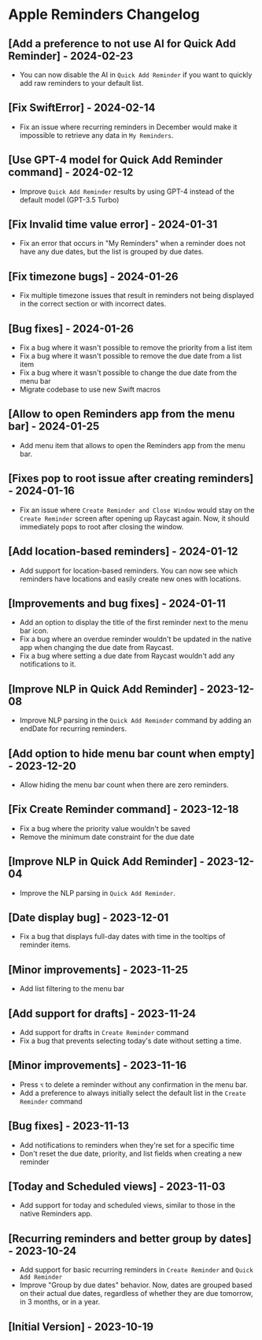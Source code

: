# Apple Reminders Changelog

## [Add a preference to not use AI for Quick Add Reminder] - 2024-02-23

- You can now disable the AI in `Quick Add Reminder` if you want to quickly add raw reminders to your default list.

## [Fix SwiftError] - 2024-02-14

- Fix an issue where recurring reminders in December would make it impossible to retrieve any data in `My Reminders`.

## [Use GPT-4 model for Quick Add Reminder command] - 2024-02-12

- Improve `Quick Add Reminder` results by using GPT-4 instead of the default model (GPT-3.5 Turbo)

## [Fix Invalid time value error] - 2024-01-31

- Fix an error that occurs in "My Reminders" when a reminder does not have any due dates, but the list is grouped by due dates.

## [Fix timezone bugs] - 2024-01-26

- Fix multiple timezone issues that result in reminders not being displayed in the correct section or with incorrect dates.

## [Bug fixes] - 2024-01-26

- Fix a bug where it wasn't possible to remove the priority from a list item
- Fix a bug where it wasn't possible to remove the due date from a list item
- Fix a bug where it wasn't possible to change the due date from the menu bar
- Migrate codebase to use new Swift macros

## [Allow to open Reminders app from the menu bar] - 2024-01-25

- Add menu item that allows to open the Reminders app from the menu bar.

## [Fixes pop to root issue after creating reminders] - 2024-01-16

- Fix an issue where `Create Reminder and Close Window` would stay on the `Create Reminder` screen after opening up Raycast again. Now, it should immediately pops to root after closing the window.

## [Add location-based reminders] - 2024-01-12

- Add support for location-based reminders. You can now see which reminders have locations and easily create new ones with locations.

## [Improvements and bug fixes] - 2024-01-11

- Add an option to display the title of the first reminder next to the menu bar icon.
- Fix a bug where an overdue reminder wouldn't be updated in the native app when changing the due date from Raycast.
- Fix a bug where setting a due date from Raycast wouldn't add any notifications to it.

## [Improve NLP in Quick Add Reminder] - 2023-12-08

- Improve NLP parsing in the `Quick Add Reminder` command by adding an endDate for recurring reminders.

## [Add option to hide menu bar count when empty] - 2023-12-20

- Allow hiding the menu bar count when there are zero reminders.

## [Fix Create Reminder command] - 2023-12-18

- Fix a bug where the priority value wouldn't be saved
- Remove the minimum date constraint for the due date

## [Improve NLP in Quick Add Reminder] - 2023-12-04

- Improve the NLP parsing in `Quick Add Reminder`.

## [Date display bug] - 2023-12-01

- Fix a bug that displays full-day dates with time in the tooltips of reminder items.

## [Minor improvements] - 2023-11-25

- Add list filtering to the menu bar

## [Add support for drafts] - 2023-11-24

- Add support for drafts in `Create Reminder` command
- Fix a bug that prevents selecting today's date without setting a time.

## [Minor improvements] - 2023-11-16

- Press `⌥` to delete a reminder without any confirmation in the menu bar.
- Add a preference to always initially select the default list in the `Create Reminder` command

## [Bug fixes] - 2023-11-13

- Add notifications to reminders when they're set for a specific time
- Don't reset the due date, priority, and list fields when creating a new reminder

## [Today and Scheduled views] - 2023-11-03

- Add support for today and scheduled views, similar to those in the native Reminders app.

## [Recurring reminders and better group by dates] - 2023-10-24

- Add support for basic recurring reminders in `Create Reminder` and `Quick Add Reminder`
- Improve "Group by due dates" behavior. Now, dates are grouped based on their actual due dates, regardless of whether they are due tomorrow, in 3 months, or in a year.

## [Initial Version] - 2023-10-19

